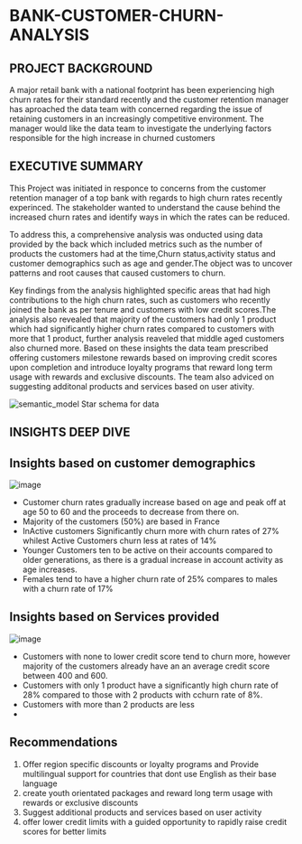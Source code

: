 # BANK-CUSTOMER-CHURN-ANALYSIS

## PROJECT BACKGROUND
A major retail bank with a national footprint has been experiencing high churn rates for their standard recently and the customer retention manager has aproached the data team with concerned regarding the issue of retaining customers in an increasingly competitive environment. The manager would like the data team to investigate the underlying factors responsible for the high increase in churned customers

## EXECUTIVE SUMMARY
This Project was initiated in responce to concerns from the customer retention manager of a top bank with regards to high churn rates recently experinced. The stakeholder wanted to understand the cause behind the increased churn rates and identify ways in which the rates can be reduced.

To address this, a comprehensive analysis was onducted using data provided by the back which included metrics such as the number of products the customers had at the time,Churn status,activity status and customer demographics such as age and gender.The object was to uncover patterns and root causes that caused customers to churn.

Key findings from the analysis highlighted specific areas that had high contributions to the high churn rates, such as customers who recently joined the bank as per tenure and customers with low credit scores.The analysis also revealed that majority of the customers had only 1 product which had significantly higher churn rates compared to customers with more that 1 product, further analysis reaveled that middle aged customers also churned more. Based on these insights the data team prescribed offering customers milestone rewards based on improving credit scores upon completion and introduce loyalty programs that reward long term usage with rewards and exclusive discounts. The team also adviced on suggesting additonal products and services based on user ativity.

![semantic_model](https://github.com/user-attachments/assets/838424c3-c350-4e70-b852-9ca53766eeb5)
Star schema for data

##  INSIGHTS DEEP DIVE
## Insights based on customer demographics

![image](https://github.com/user-attachments/assets/1eec6fca-43a2-4eac-b792-6e83440601bc)

* Customer churn rates gradually increase based on age and peak off at age 50 to 60 and the proceeds to decrease from there on.
* Majority of the customers (50%) are based in France
* InActive customers Significantly churn more with churn rates of 27% whilest Active Customers churn less at rates of 14%
* Younger Customers ten to be active on their accounts compared to older generations, as there is a gradual increase in account activity as age increases.
* Females tend to have a higher churn rate of 25% compares to males with a churn rate of 17%
  
## Insights based on Services provided

![image](https://github.com/user-attachments/assets/cf84f03f-7ad8-490e-b713-0426b08d8aff)

* Customers with none to lower credit score tend to churn more, however majority of the customers already have an an average credit score between 400 and 600.
* Customers with only 1 product have a significantly high churn rate of 28% compared to those with 2 products with cchurn rate of 8%.
* Customers with more than 2 products are less
* 

   
## Recommendations
1. Offer region specific discounts or loyalty programs and Provide multilingual support for countries that dont use English as their base language
2. create youth orientated packages and reward long term usage with rewards or exclusive discounts
3. Suggest additional products and services based on user activity
4. offer lower credit limits with a guided opportunity to rapidly raise credit scores for better limits
